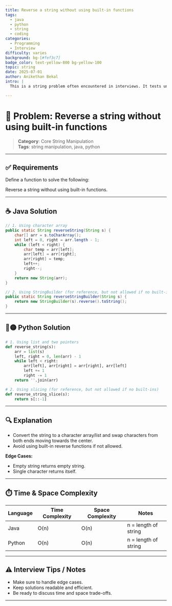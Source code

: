 ```yaml
---
title: Reverse a string without using built-in functions
tags:
  - java
  - python
  - string
  - coding
categories:
  - Programming
  - Interview
difficulty: varies
background: bg-[#fef3c7]
badge_color: text-yellow-800 bg-yellow-100
topic: string
date: 2025-07-01
author: Anikethan Bekal
intro: |
  This is a string problem often encountered in interviews. It tests understanding of fundamental concepts such as iteration, pattern matching, or algorithmic design depending on the problem.

---
```


# 🧠 Problem: Reverse a string without using built-in functions

> **Category**: Core String Manipulation  
> **Tags**: string manipulation, java, python

---

## ✅ Requirements

Define a function to solve the following:

Reverse a string without using built-in functions.

---

## ☕ Java Solution

```java
// 1. Using character array
public static String reverseString(String s) {
    char[] arr = s.toCharArray();
    int left = 0, right = arr.length - 1;
    while (left < right) {
        char temp = arr[left];
        arr[left] = arr[right];
        arr[right] = temp;
        left++;
        right--;
    }
    return new String(arr);
}

// 2. Using StringBuilder (for reference, but not allowed if no built-ins)
public static String reverseStringBuilder(String s) {
    return new StringBuilder(s).reverse().toString();
}
```

---

## 🔵🟡 Python Solution

```python
# 1. Using list and two pointers
def reverse_string(s):
    arr = list(s)
    left, right = 0, len(arr) - 1
    while left < right:
        arr[left], arr[right] = arr[right], arr[left]
        left += 1
        right -= 1
    return ''.join(arr)

# 2. Using slicing (for reference, but not allowed if no built-ins)
def reverse_string_slice(s):
    return s[::-1]
```

---

## 🔍 Explanation

- Convert the string to a character array/list and swap characters from both ends moving towards the center.
- Avoid using built-in reverse functions if not allowed.

**Edge Cases:**
- Empty string returns empty string.
- Single character returns itself.

---

## ⏱️ Time & Space Complexity

| Language | Time Complexity | Space Complexity | Notes |
|----------|-----------------|------------------|-------|
| Java     | O(n)            | O(n)             | n = length of string |
| Python   | O(n)            | O(n)             | n = length of string |

---

## ⚠️ Interview Tips / Notes

- Make sure to handle edge cases.
- Keep solutions readable and efficient.
- Be ready to discuss time and space trade-offs.

---
